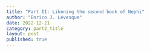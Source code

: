 ```yaml
---
title: "Part II: Likening the second book of Nephi"
author: "Enrico J. Lévesque"
date: 2022-12-21
category: part2_title
layout: post
published: true
---
```



